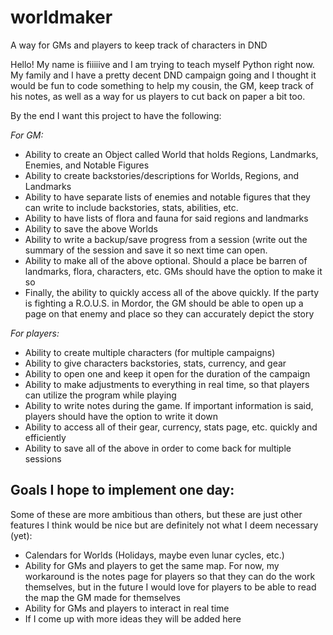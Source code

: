 # worldmaker
A way for GMs and players to keep track of characters in DND

Hello! My name is fiiiiive and I am trying to teach myself Python right now. My family and I have a pretty decent DND campaign going 
and I thought it would be fun to code something to help my cousin, the GM, keep track of his notes, as well as a way for us players 
to cut back on paper a bit too.

By the end I want this project to have the following:

*For GM:*

- Ability to create an Object called World that holds Regions, Landmarks, Enemies, and Notable Figures
- Ability to create backstories/descriptions for Worlds, Regions, and Landmarks
- Ability to have separate lists of enemies and notable figures that they can write to include backstories, stats, abilities, etc.
- Ability to have lists of flora and fauna for said regions and landmarks
- Ability to save the above Worlds
- Ability to write a backup/save progress from a session (write out the summary of the session and save it so next time can open. 
- Ability to make all of the above optional. Should a place be barren of landmarks, flora, characters, etc. GMs should have the option to make it so
- Finally, the ability to quickly access all of the above quickly. If the party is fighting a R.O.U.S. in Mordor, the GM should be able to open up a page on that enemy and place so they can accurately depict the story

*For players:*

- Ability to create multiple characters (for multiple campaigns)
- Ability to give characters backstories, stats, currency, and gear
- Ability to open one and keep it open for the duration of the campaign 
- Ability to make adjustments to everything in real time, so that players can utilize the program while playing
- Ability to write notes during the game. If important information is said, players should have the option to write it down
- Ability to access all of their gear, currency, stats page, etc. quickly and efficiently
- Ability to save all of the above in order to come back for multiple sessions

## Goals I hope to implement one day:

Some of these are more ambitious than others, but these are just other features I think would be nice but are definitely not what I deem necessary (yet):

- Calendars for Worlds (Holidays, maybe even lunar cycles, etc.)
- Ability for GMs and players to get the same map. For now, my workaround is the notes page for players so that they can do the work themselves, but in the future I would love for players to be able to read the map the GM made for themselves
- Ability for GMs and players to interact in real time
- If I come up with more ideas they will be added here

